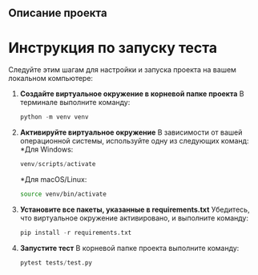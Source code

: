 ## Описание проекта

# Инструкция по запуску теста
Следуйте этим шагам для настройки и запуска проекта на вашем локальном компьютере:

1. **Создайте виртуальное окружение в корневой папке проекта**
   В терминале выполните команду:
   ```python
   python -m venv venv
   ```
3. **Активируйте виртуальное окружение**
   В зависимости от вашей операционной системы, используйте одну из следующих команд:
   *Для Windows:
    ```python
    venv/scripts/activate
    ```
   *Для macOS/Linux:
    ```bash
   source venv/bin/activate
    ```
5. **Установите все пакеты, указанные в requirements.txt**
   Убедитесь, что виртуальное окружение активировано, и выполните команду:
    ```python
   pip install -r requirements.txt
7. **Запустите тест**
   В корневой папке проекта выполните команду:
    ```python
   pytest tests/test.py
    ```
